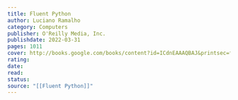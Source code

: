 ```yaml
---
title: Fluent Python
author: Luciano Ramalho
category: Computers
publisher: O'Reilly Media, Inc.
publishdate: 2022-03-31
pages: 1011
cover: http://books.google.com/books/content?id=ICdnEAAAQBAJ&printsec=frontcover&img=1&zoom=1&edge=curl&source=gbs_api
rating: 
date: 
read: 
status: 
source: "[[Fluent Python]]"
---
```

